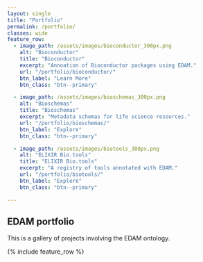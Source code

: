 ```yaml
---
layout: single
title: "Portfolio"
permalink: /portfolio/
classes: wide
feature_row:
  - image_path: /assets/images/bioconductor_300px.png
    alt: "Bioconductor"
    title: "Bioconductor"
    excerpt: "Annoation of Bioconductor packages using EDAM."
    url: "/portfolio/bioconductor/"
    btn_label: "Learn More"
    btn_class: "btn--primary"

  - image_path: /assets/images/bioschemas_300px.png
    alt: "Bioschemas"
    title: "Bioschemas"
    excerpt: "Metadata schemas for life science resources."
    url: "/portfolio/bioschemas/"
    btn_label: "Explore"
    btn_class: "btn--primary"

  - image_path: /assets/images/biotools_300px.png
    alt: "ELIXIR Bio.tools"
    title: "ELIXIR Bio.tools"
    excerpt: "A registry of tools annotated with EDAM."
    url: "/portfolio/biotools/"
    btn_label: "Explore"
    btn_class: "btn--primary"

---
```


## EDAM portfolio

This is a gallery of projects involving the EDAM ontology.

{% include feature_row %}
